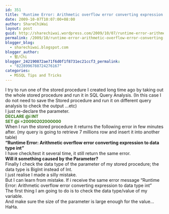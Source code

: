 ```yaml
---
id: 351
title: 'Runtime Error: Arithmetic overflow error converting expression to data type INT'
date: 2009-10-07T10:07:00+08:00
author: ShareChiWai
layout: post
guid: http://sharechiwai.wordpress.com/2009/10/07/runtime-error-arithmetic-overflow-error-converting-expression-to-data-type-int
permalink: /2009/10/runtime-error-arithmetic-overflow-error-converting-expression-to-data-type-int/
blogger_blog:
  - sharechiwai.blogspot.com
blogger_author:
  - 智/Chi
blogger_242190872ae71f6d0f1f8731ec21ccf3_permalink:
  - "8228996788724276167"
categories:
  - MSSQL Tips and Tricks
---
```

<div style="margin:0;">
  I try to run one of the stored procedure I created long time ago by taking out the whole stored procedure and run it in SQL Query Analysis. (In this case I do not need to save the Stored procedure and run it on different query analysis to check the output &#8230;etc)
</div>

<div style="margin:0;">
</div>

<div style="margin:0;">
  I just re-declare the parameter.
</div>

<div style="margin:0;">
  <span class="Apple-style-span" style="font-size:small;"><b><span style="color:#38761d;">DECLARE @i INT</span></b></span>
</div>

<div style="margin:0;">
  <span class="Apple-style-span" style="font-size:small;"><b><span style="color:#38761d;">SET @i =20090202000000</span></b></span>
</div>

<div style="margin:0;">
</div>

<div style="margin:0;">
  When I run the stored procedure it returns the following error in few minutes after. (my query is going to retrieve 7 millions row and insert it into another table)
</div>

<div style="margin:0;">
</div>

<div style="margin:0;">
  <span style="font-weight:bold;">&#8220;Runtime Error: Arithmetic overflow error converting expression to data type int&#8221;</span>
</div>

<div style="margin:0;">
</div>

<div style="margin:0;">
  I have check/test it several time, it still return the same error.
</div>

<div style="margin:0;">
</div>

<div style="margin:0;">
  <span style="font-weight:bold;">Will it something caused by the Parameter?</span>
</div>

<div style="margin:0;">
</div>

<div style="margin:0;">
  Finally I check the data type of the parameter of my stored procedure; the data type is BigInt instead of Int.
</div>

<div style="margin:0;">
</div>

<div style="margin:0;">
  I just realise I made a silly mistake.
</div>

<div style="margin:0;">
</div>

<div style="margin:0;">
  But I can learn from mistake. If i receive the same error message &#8220;Runtime Error: Arithmetic overflow error converting expression to data type int&#8221;
</div>

<div style="margin:0;">
</div>

<div style="margin:0;">
  The first thing I am going to do is to check the data type/value of my variable.
</div>

<div style="margin:0;">
  And make sure the size of the parameter is large enough for the value&#8230;
</div>

<div style="margin:0;">
  HaHa.
</div>